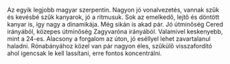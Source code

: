 Az egyik legjobb magyar szerpentin. Nagyon jó vonalvezetés, vannak szűk és kevésbé szűk kanyarok, jó a ritmusuk. Sok az emelkedő, lejtő és döntött kanyar is, így nagy a dinamikája. Még sikán is akad pár. Jó útminőség Cered irányából, közepes útminőség Zagyvaróna irányából. Valamivel keskenyebb, mint a 24-es. Alacsony a forgalom az úton, jó eséllyel lehet zavartalanul haladni. Rónabányához közel van pár nagyon éles, szűkülő visszafordító ahol igencsak le kell lassítani, erre fontos koncentrálni.
